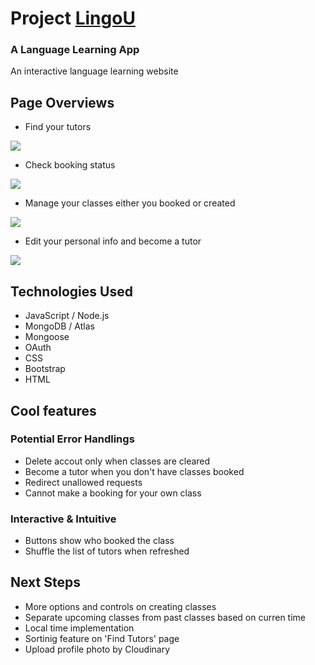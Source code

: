 # Project [LingoU](https://lingou.onrender.com/)
### A Language Learning App

An interactive language learning website

## Page Overviews

- Find your tutors
<img src="./public/images/Screenshot 2023-11-09 at 11.28.49 AM.png">

- Check booking status
<img src="public/images/Screenshot 2023-11-09 at 11.31.40 AM.png">

- Manage your classes either you booked or created
<img src="public/images/Screenshot 2023-11-09 at 11.27.26 AM.png">

- Edit your personal info and become a tutor
<img src="public/images/Screenshot 2023-11-09 at 11.39.15 AM.png">

## Technologies Used

- JavaScript / Node.js
- MongoDB / Atlas
- Mongoose
- OAuth
- CSS
- Bootstrap
- HTML

## Cool features

### Potential Error Handlings
- Delete accout only when classes are cleared
- Become a tutor when you don't have classes booked
- Redirect unallowed requests 
- Cannot make a booking for your own class

### Interactive & Intuitive
- Buttons show who booked the class
- Shuffle the list of tutors when refreshed


## Next Steps

- More options and controls on creating classes
- Separate upcoming classes from past classes based on curren time
- Local time implementation 
- Sortinig feature on 'Find Tutors' page
- Upload profile photo by Cloudinary